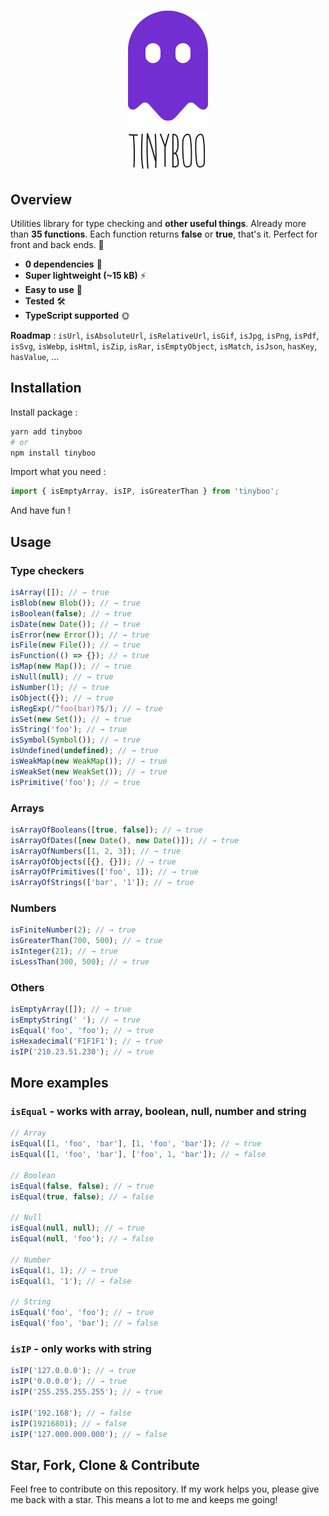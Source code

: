 <h1 align="center"><img src="https://raw.githubusercontent.com/stevenpersia/tinyboo/master/logo.png" alt="tinyboo" /></h1>

## Overview

Utilities library for type checking and **other useful things**. Already more than **35 functions**. Each function returns **false** or **true**, that's it. Perfect for front and back ends. 👻

- **0 dependencies** 🌱
- **Super lightweight (~15 kB)** ⚡
- **Easy to use** 🤘
- **Tested** 🛠
- **TypeScript supported** 🌞

**Roadmap** : `isUrl`, `isAbsoluteUrl`, `isRelativeUrl`, `isGif`, `isJpg`, `isPng`, `isPdf`, `isSvg`, `isWebp`, `isHtml`, `isZip`, `isRar`, `isEmptyObject`, `isMatch`, `isJson`, `hasKey`, `hasValue`, ...

## Installation

Install package :

```sh
yarn add tinyboo
# or
npm install tinyboo
```

Import what you need :

```js
import { isEmptyArray, isIP, isGreaterThan } from 'tinyboo';
```

And have fun !

## Usage

### Type checkers

```js
isArray([]); // → true
isBlob(new Blob()); // → true
isBoolean(false); // → true
isDate(new Date()); // → true
isError(new Error()); // → true
isFile(new File()); // → true
isFunction(() => {}); // → true
isMap(new Map()); // → true
isNull(null); // → true
isNumber(1); // → true
isObject({}); // → true
isRegExp(/^foo(bar)?$/); // → true
isSet(new Set()); // → true
isString('foo'); // → true
isSymbol(Symbol()); // → true
isUndefined(undefined); // → true
isWeakMap(new WeakMap()); // → true
isWeakSet(new WeakSet()); // → true
isPrimitive('foo'); // → true
```

### Arrays

```js
isArrayOfBooleans([true, false]); // → true
isArrayOfDates([new Date(), new Date()]); // → true
isArrayOfNumbers([1, 2, 3]); // → true
isArrayOfObjects([{}, {}]); // → true
isArrayOfPrimitives(['foo', 1]); // → true
isArrayOfStrings(['bar', '1']); // → true
```

### Numbers

```js
isFiniteNumber(2); // → true
isGreaterThan(700, 500); // → true
isInteger(21); // → true
isLessThan(300, 500); // → true
```

### Others

```js
isEmptyArray([]); // → true
isEmptyString(' '); // → true
isEqual('foo', 'foo'); // → true
isHexadecimal('F1F1F1'); // → true
isIP('210.23.51.230'); // → true
```

## More examples

### `isEqual` - works with array, boolean, null, number and string

```js
// Array
isEqual([1, 'foo', 'bar'], [1, 'foo', 'bar']); // → true
isEqual([1, 'foo', 'bar'], ['foo', 1, 'bar']); // → false

// Boolean
isEqual(false, false); // → true
isEqual(true, false); // → false

// Null
isEqual(null, null); // → true
isEqual(null, 'foo'); // → false

// Number
isEqual(1, 1); // → true
isEqual(1, '1'); // → false

// String
isEqual('foo', 'foo'); // → true
isEqual('foo', 'bar'); // → false
```

### `isIP` - only works with string

```js
isIP('127.0.0.0'); // → true
isIP('0.0.0.0'); // → true
isIP('255.255.255.255'); // → true

isIP('192.168'); // → false
isIP(19216801); // → false
isIP('127.000.000.000'); // → false
```

## Star, Fork, Clone & Contribute

Feel free to contribute on this repository. If my work helps you, please give me back with a star. This means a lot to me and keeps me going!
